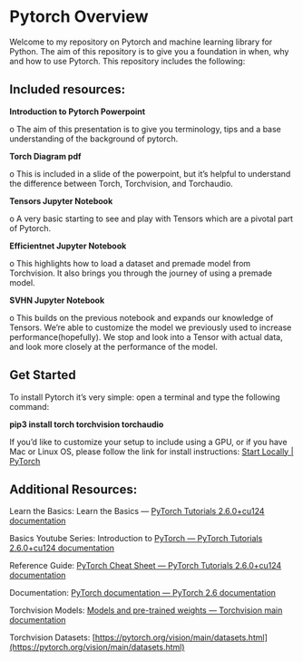 # Pytorch Overview

Welcome to my repository on Pytorch and machine learning library for Python.  The aim of this repository is to give you a foundation in when, why and how to use Pytorch.  This repository includes the following:

## **Included resources:**


**Introduction to Pytorch Powerpoint**
    
o The aim of this presentation is to give you terminology, tips and a base understanding of the background of pytorch. 

**Torch Diagram pdf**

o	This is included in a slide of the powerpoint, but it’s helpful to understand the difference between Torch, Torchvision, and Torchaudio. 

**Tensors Jupyter Notebook**

o	A very basic starting to see and play with Tensors which are a pivotal part of Pytorch.

**Efficientnet Jupyter Notebook**

o	This highlights how to load a dataset and premade model from Torchvision.  It also brings you through the journey of using a premade model.

**SVHN Jupyter Notebook**

o	This builds on the previous notebook and expands our knowledge of Tensors.  We’re able to customize the model we previously used to increase performance(hopefully).  We stop and look into a Tensor with actual data, and look more closely at the performance of the model.


## **Get Started**

To install Pytorch it’s very simple:  open a terminal and type the following command:

**pip3 install torch torchvision torchaudio**

If you’d like to customize your setup to include using a GPU, or if you have Mac or Linux OS, please follow the link for install instructions: [Start Locally | PyTorch](https://pytorch.org/get-started/locally/)

## **Additional Resources:**


Learn the Basics: Learn the Basics — [PyTorch Tutorials 2.6.0+cu124 documentation](https://pytorch.org/tutorials/beginner/basics/intro.html)

Basics Youtube Series: Introduction to [PyTorch — PyTorch Tutorials 2.6.0+cu124 documentation](https://pytorch.org/tutorials/beginner/introyt/introyt1_tutorial.html)

Reference Guide: [PyTorch Cheat Sheet — PyTorch Tutorials 2.6.0+cu124 documentation](https://pytorch.org/tutorials/beginner/ptcheat.html)

Documentation: [PyTorch documentation — PyTorch 2.6 documentation](https://pytorch.org/docs/stable/index.html)

Torchvision Models: [Models and pre-trained weights — Torchvision main documentation](https://pytorch.org/vision/main/models.html)

Torchvision Datasets: [https://pytorch.org/vision/main/datasets.html](https://pytorch.org/vision/main/datasets.html)
